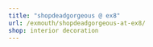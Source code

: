 ```yaml
---
title: "shopdeadgorgeous @ ex8"
url: /exmouth/shopdeadgorgeous-at-ex8/
shop: interior decoration
---
```


